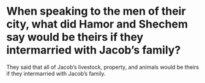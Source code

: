 # When speaking to the men of their city, what did Hamor and Shechem say would be theirs if they intermarried with Jacob’s family?

They said that all of Jacob’s livestock, property, and animals would be theirs if they intermarried with Jacob’s family.
